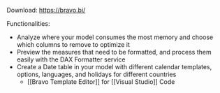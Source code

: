 Download: https://bravo.bi/

Functionalities:
- Analyze where your model consumes the most memory and choose which columns to remove to optimize it
- Preview the measures that need to be formatted, and process them easily with the DAX Formatter service
- Create a Date table in your model with different calendar templates, options, languages, and holidays for different countries
	- [[Bravo Template Editor]] for [[Visual Studio]] Code